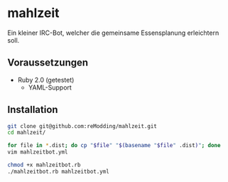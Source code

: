 mahlzeit
========

Ein kleiner IRC-Bot, welcher die gemeinsame Essensplanung erleichtern soll.


Voraussetzungen
---------------

- Ruby 2.0 (getestet)
  - YAML-Support


Installation
------------

```bash
git clone git@github.com:reModding/mahlzeit.git
cd mahlzeit/

for file in *.dist; do cp "$file" "$(basename "$file" .dist)"; done
vim mahlzeitbot.yml

chmod +x mahlzeitbot.rb
./mahlzeitbot.rb mahlzeitbot.yml
```
